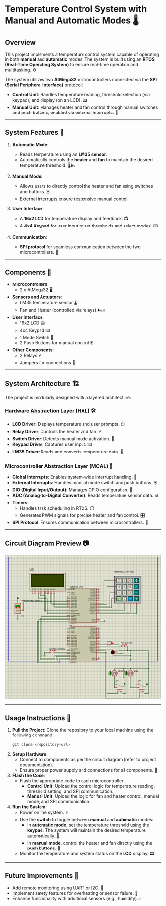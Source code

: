 # Temperature Control System with Manual and Automatic Modes 🌡️

## Overview

This project implements a temperature control system capable of operating in both **manual** and **automatic** modes. The system is built using an **RTOS (Real-Time Operating System)** to ensure real-time operation and multitasking. ⚙️

The system utilizes two **AtMega32** microcontrollers connected via the **SPI (Serial Peripheral Interface)** protocol:

- **Control Unit**: Handles temperature reading, threshold selection (via keypad), and display (on an LCD). 📟  
- **Manual Unit**: Manages heater and fan control through manual switches and push buttons, enabled via external interrupts. 🔧

---

## System Features 🌟

1. **Automatic Mode**:
   - Reads temperature using an **LM35 sensor**.
   - Automatically controls the **heater** and **fan** to maintain the desired temperature threshold. 🌡️🌬️
   
2. **Manual Mode**:
   - Allows users to directly control the heater and fan using switches and buttons. 🖲️
   - External interrupts ensure responsive manual control.

3. **User Interface**:
   - A **16x2 LCD** for temperature display and feedback. 📺
   - A **4x4 Keypad** for user input to set thresholds and select modes. ⌨️

4. **Communication**:
   - **SPI protocol** for seamless communication between the two microcontrollers. 🔄

---

## Components 🔩

- **Microcontrollers**:
  - 2 x AtMega32 🖥️
- **Sensors and Actuators**:
  - LM35 temperature sensor 🌡️
  - Fan and Heater (controlled via relays) 🌬️🔥
- **User Interface**:
  - 16x2 LCD 📟
  - 4x4 Keypad ⌨️
  - 1 Mode Switch 🔘
  - 2 Push Buttons for manual control 🖲️
- **Other Components**:
  - 2 Relays ⚡
  - Jumpers for connections 🔗

---

## System Architecture 🏗️

The project is modularly designed with a layered architecture:

### **Hardware Abstraction Layer (HAL)** 🛠️
- **LCD Driver**: Displays temperature and user prompts. 📺
- **Relay Driver**: Controls the heater and fan. ⚡
- **Switch Driver**: Detects manual mode activation. 🔘
- **Keypad Driver**: Captures user input. ⌨️
- **LM35 Driver**: Reads and converts temperature data. 🌡️

### **Microcontroller Abstraction Layer (MCAL)** 🔧
- **Global Interrupts**: Enables system-wide interrupt handling. 🚨
- **External Interrupts**: Handles manual mode switch and push buttons. 🖲️
- **DIO (Digital Input/Output)**: Manages GPIO configuration. 🔌
- **ADC (Analog-to-Digital Converter)**: Reads temperature sensor data. 📊
- **Timers**:
  - Handles task scheduling in RTOS. ⏱️
  - Generates PWM signals for precise heater and fan control. 🎛️
- **SPI Protocol**: Ensures communication between microcontrollers. 🔄

---

## Circuit Diagram Preview 📷
![Circuit Diagram](temperature_system.png)

---

## Usage Instructions 📖

1. **Pull the Project**: 
   Clone the repository to your local machine using the following command:
   ```bash
   git clone <repository-url>
   ```
2. **Setup Hardware**:
   - Connect all components as per the circuit diagram (refer to project documentation).
   - Ensure proper power supply and connections for all components. 🔌
3. **Flash the Code**:
   - Flash the appropriate code to each microcontroller:
     - **Control Unit**: Upload the control logic for temperature reading, threshold setting, and SPI communication.
     - **Manual Unit**: Upload the logic for fan and heater control, manual mode, and SPI communication.
4. **Run the System**:
   - Power on the system. ⚡
   - Use the **switch** to toggle between **manual** and **automatic** modes:
     - In **automatic mode**, set the temperature threshold using the **keypad**. The system will maintain the desired temperature automatically. 🌡️
     - In **manual mode**, control the heater and fan directly using the **push buttons**. 🔧
   - Monitor the temperature and system status on the **LCD** display. 📟

---

## Future Improvements 🚀
- Add remote monitoring using UART or I2C. 📡
- Implement safety features for overheating or sensor failure. 🚨
- Enhance functionality with additional sensors (e.g., humidity). 💧
